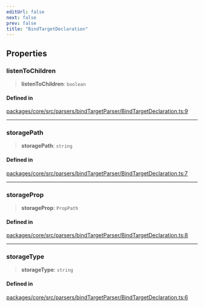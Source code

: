 ```yaml
---
editUrl: false
next: false
prev: false
title: "BindTargetDeclaration"
---
```


## Properties

### listenToChildren

> **listenToChildren**: `boolean`

#### Defined in

[packages/core/src/parsers/bindTargetParser/BindTargetDeclaration.ts:9](https://github.com/mProjectsCode/obsidian-meta-bind-plugin/blob/f797e384bc51b3b69ee936c1c8f585862087d6d3/packages/core/src/parsers/bindTargetParser/BindTargetDeclaration.ts#L9)

***

### storagePath

> **storagePath**: `string`

#### Defined in

[packages/core/src/parsers/bindTargetParser/BindTargetDeclaration.ts:7](https://github.com/mProjectsCode/obsidian-meta-bind-plugin/blob/f797e384bc51b3b69ee936c1c8f585862087d6d3/packages/core/src/parsers/bindTargetParser/BindTargetDeclaration.ts#L7)

***

### storageProp

> **storageProp**: `PropPath`

#### Defined in

[packages/core/src/parsers/bindTargetParser/BindTargetDeclaration.ts:8](https://github.com/mProjectsCode/obsidian-meta-bind-plugin/blob/f797e384bc51b3b69ee936c1c8f585862087d6d3/packages/core/src/parsers/bindTargetParser/BindTargetDeclaration.ts#L8)

***

### storageType

> **storageType**: `string`

#### Defined in

[packages/core/src/parsers/bindTargetParser/BindTargetDeclaration.ts:6](https://github.com/mProjectsCode/obsidian-meta-bind-plugin/blob/f797e384bc51b3b69ee936c1c8f585862087d6d3/packages/core/src/parsers/bindTargetParser/BindTargetDeclaration.ts#L6)
